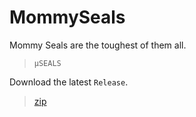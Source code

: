 # MommySeals

Mommy Seals are the toughest of them all.

> `µSEALS`

Download the latest `Release`.

>[zip](https://github.com/PersonHood/MommySeals/archive/refs/tags/v1.3.zip)

